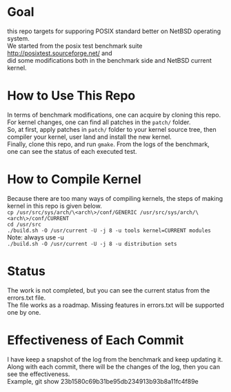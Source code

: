 # Goal 

this repo targets for supporing POSIX standard better on NetBSD operating system. <br /> 
We started from the posix test benchmark suite http://posixtest.sourceforge.net/ and <br />
did some modifications both in the benchmark side and NetBSD current kernel. <br />

# How to Use This Repo

In terms of benchmark modifications, one can acquire by cloning this repo. <br />
For kernel changes, one can find all patches in the `patch/` folder. <br />
So, at first, apply patches in `patch/` folder to your kernel source tree, then <br />
compiler your kernel, user land and install the new kernel. <br />
Finally, clone this repo, and run `gmake`. From the logs of the benchmark, <br />
one can see the status of each executed test. <br />

# How to Compile Kernel

Because there are too many ways of compiling kernels, the steps of making kernel in this repo is given below. <br />
`cp /usr/src/sys/arch/\<arch\>/conf/GENERIC /usr/src/sys/arch/\<arch\>/conf/CURRENT` <br />
`cd /usr/src` <br />
`./build.sh -O /usr/current -U -j 8 -u tools kernel=CURRENT modules` 	Note: always use -u <br />
`./build.sh -O /usr/current -U -j 8 -u distribution sets` <br />


# Status

The work is not completed, but you can see the current status from the errors.txt file. <br />
The file works as a roadmap. Missing features in errors.txt will be supported one by one. <br />

# Effectiveness of Each Commit

I have keep a snapshot of the log from the benchmark and keep updating it. <br />
Along with each commit, there will be the changes of the log, then you can see the effectiveness. <br />
Example, git show   23b1580c69b31be95db234913b93b8a11fc4f89e   <br />

